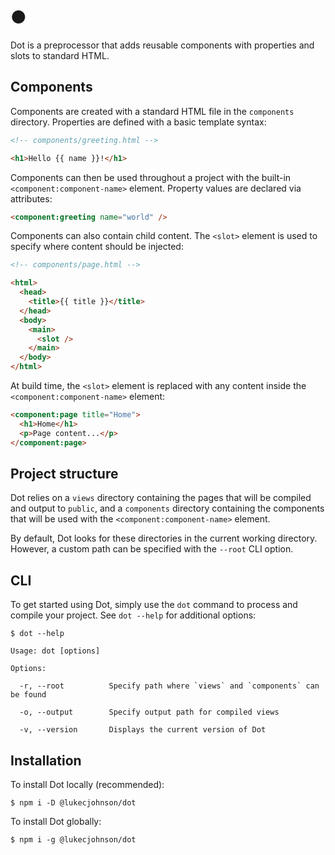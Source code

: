 # ●
Dot is a preprocessor that adds reusable components with properties and slots to standard HTML.

## Components
Components are created with a standard HTML file in the `components` directory. Properties are defined with a basic 
template syntax:
```html
<!-- components/greeting.html -->

<h1>Hello {{ name }}!</h1>
```

Components can then be used throughout a project with the built-in `<component:component-name>` element. Property 
values are declared via attributes:
```html
<component:greeting name="world" />
```

Components can also contain child content. The `<slot>` element is used to specify where content should be injected:
```html
<!-- components/page.html -->

<html>
  <head>
    <title>{{ title }}</title>
  </head>
  <body>
    <main>
      <slot />
    </main>
  </body>
</html>
```

At build time, the `<slot>` element is replaced with any content inside the `<component:component-name>` element:
```html
<component:page title="Home">
  <h1>Home</h1>
  <p>Page content...</p>
</component:page>
```

## Project structure
Dot relies on a `views` directory containing the pages that will be compiled and output to `public`, 
and a `components` directory containing the components that will be used with the `<component:component-name>` element.

By default, Dot looks for these directories in the current working directory. However, a custom path can be specified 
with the `--root` CLI option.

## CLI
To get started using Dot, simply use the `dot` command to process and compile your project. See `dot --help` for 
additional options:
```
$ dot --help

Usage: dot [options]

Options:

  -r, --root          Specify path where `views` and `components` can be found

  -o, --output        Specify output path for compiled views

  -v, --version       Displays the current version of Dot

```

## Installation
To install Dot locally (recommended):
```
$ npm i -D @lukecjohnson/dot
```

To install Dot globally:
```
$ npm i -g @lukecjohnson/dot
```